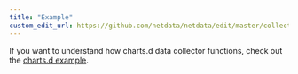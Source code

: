 ```yaml
---
title: "Example"
custom_edit_url: https://github.com/netdata/netdata/edit/master/collectors/charts.d.plugin/example/README.md
---
```




If you want to understand how charts.d data collector functions, check out the [charts.d example](https://raw.githubusercontent.com/netdata/netdata/master/collectors/charts.d.plugin/example/example.chart.sh).


